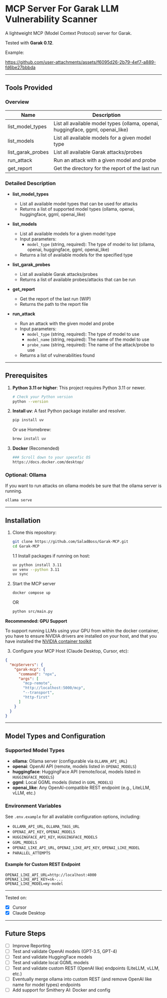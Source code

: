 # MCP Server For Garak LLM Vulnerability Scanner 

A lightweight MCP (Model Context Protocol) server for Garak.

Tested with **Garak 0.12**.

Example:

https://github.com/user-attachments/assets/f6095d26-2b79-4ef7-a889-fd6be27bbbda

---

## Tools Provided

### Overview
| Name | Description |
|------|-------------|
| list_model_types | List all available model types (ollama, openai, huggingface, ggml, openai_like) |
| list_models | List all available models for a given model type |
| list_garak_probes | List all available Garak attacks/probes |
| run_attack | Run an attack with a given model and probe |
| get_report | Get the directory for the report of the last run |

### Detailed Description

- **list_model_types**
  - List all available model types that can be used for attacks
  - Returns a list of supported model types (ollama, openai, huggingface, ggml, openai_like)

- **list_models**
  - List all available models for a given model type
  - Input parameters:
    - `model_type` (string, required): The type of model to list (ollama, openai, huggingface, ggml, openai_like)
  - Returns a list of available models for the specified type

- **list_garak_probes**
  - List all available Garak attacks/probes
  - Returns a list of available probes/attacks that can be run

- **get_report**
  - Get the report of the last run (WIP)
  - Returns the path to the report file

- **run_attack**
  - Run an attack with the given model and probe
  - Input parameters:
    - `model_type` (string, required): The type of model to use
    - `model_name` (string, required): The name of the model to use
    - `probe_name` (string, required): The name of the attack/probe to use
  - Returns a list of vulnerabilities found

---

## Prerequisites


1. **Python 3.11 or higher**: This project requires Python 3.11 or newer.
   ```bash
   # Check your Python version
   python --version
   ```

2. **Install uv**: A fast Python package installer and resolver.
   ```bash
   pip install uv
   ```
   Or use Homebrew:
   ```bash
   brew install uv
   ```
3. **Docker** (Recomended)
    ```bash
    ### Scroll down to your specefic OS
    https://docs.docker.com/desktop/
    ```

### Optional: **Ollama**

If you want to run attacks on ollama models be sure that the ollama server is running.

```bash
ollama serve
```

---

## Installation

1. Clone this repository:
    ```bash
    git clone https://github.com/SaladBoss/Garak-MCP.git
    cd Garak-MCP
    ```
    1.1 Install packages if running on host:
    ```bash
    uv python install 3.11
    uv venv --python 3.11
    uv sync
    ```

2. Start the MCP server
    ```bash
    docker compose up
    ```
    OR
    ```bash
    python src/main.py
    ```

**Recommended: GPU Support**

To support running LLMs using your GPU from within the docker container, you have to ensure NVIDIA drivers are installed on your host, and that you have installed the [NVIDIA container toolkit](https://docs.nvidia.com/datacenter/cloud-native/container-toolkit/latest/install-guide.html)

3. Configure your MCP Host (Claude Desktop, Cursor, etc): 

```json
{
  "mcpServers": {
    "garak-mcp": {
      "command": "npx",
      "args": [
        "mcp-remote",
        "http://localhost:5000/mcp",
        "--transport",
        "http-first"
      ]
    }
  }
}
```

---

## Model Types and Configuration

### Supported Model Types
- **ollama**: Ollama server (configurable via `OLLAMA_API_URL`)
- **openai**: OpenAI API (remote, models listed in `OPENAI_MODELS`)
- **huggingface**: HuggingFace API (remote/local, models listed in `HUGGINGFACE_MODELS`)
- **ggml**: Local GGML models (listed in `GGML_MODELS`)
- **openai_like**: Any OpenAI-compatible REST endpoint (e.g., LiteLLM, vLLM, etc.)

### Environment Variables
See `.env.example` for all available configuration options, including:
- `OLLAMA_API_URL`, `OLLAMA_TAGS_URL`
- `OPENAI_API_KEY`, `OPENAI_MODELS`
- `HUGGINGFACE_API_KEY`, `HUGGINGFACE_MODELS`
- `GGML_MODELS`
- `OPENAI_LIKE_API_URL`, `OPENAI_LIKE_API_KEY`, `OPENAI_LIKE_MODEL`
- `PARALLEL_ATTEMPTS`

#### Example for Custom REST Endpoint
```env
OPENAI_LIKE_API_URL=http://localhost:4000
OPENAI_LIKE_API_KEY=sk-...
OPENAI_LIKE_MODEL=my-model
```
---
Tested on:
- [X] Cursor
- [X] Claude Desktop

---
## Future Steps

- [ ] Improve Reporting
- [ ] Test and validate OpenAI models (GPT-3.5, GPT-4)
- [ ] Test and validate HuggingFace models
- [ ] Test and validate local GGML models
- [ ] Test and validate custom REST (OpenAI like) endpoints (LiteLLM, vLLM, etc.)
- [ ] Eventually merge ollama into custom REST (and remove OpenAI like name for model types) endpoints
- [ ] Add support for Smithery AI: Docker and config